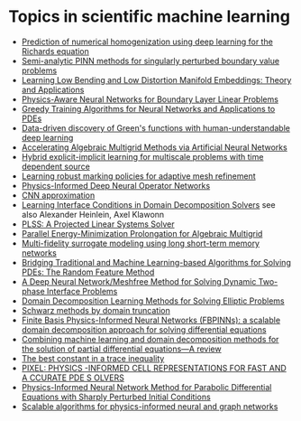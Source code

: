 # Topics in scientific machine learning
- [Prediction of numerical homogenization using deep learning for the Richards equation](https://arxiv.org/abs/2208.12161)
- [Semi-analytic PINN methods for singularly perturbed boundary value problems](https://arxiv.org/abs/2208.09145)
- [Learning Low Bending and Low Distortion Manifold Embeddings: Theory and Applications](https://arxiv.org/abs/2208.10193)
- [Physics-Aware Neural Networks for Boundary Layer Linear Problems](https://arxiv.org/abs/2208.12559)
- [Greedy Training Algorithms for Neural Networks and Applications to PDEs](https://arxiv.org/abs/2107.04466)
- [Data-driven discovery of Green's functions with human-understandable deep learning](https://arxiv.org/abs/2105.00266)
- [Accelerating Algebraic Multigrid Methods via Artificial Neural Networks](https://arxiv.org/abs/2111.01629)
- [Hybrid explicit-implicit learning for multiscale problems with time dependent source](https://arxiv.org/abs/2208.06790)
- [Learning robust marking policies for adaptive mesh refinement](https://arxiv.org/abs/2207.06339)
- [Physics-Informed Deep Neural Operator Networks](https://arxiv.org/abs/2207.05748)
- [CNN approximation](https://arxiv.org/pdf/2207.01546.pdf)
- [Learning Interface Conditions in Domain Decomposition Solvers](https://arxiv.org/pdf/2205.09833.pdf) see also Alexander Heinlein, Axel Klawonn
- [PLSS: A Projected Linear Systems Solver](https://arxiv.org/abs/2207.07615)
- [Parallel Energy-Minimization Prolongation for Algebraic Multigrid](https://arxiv.org/abs/2208.02995)
- [Multi-fidelity surrogate modeling using long short-term memory networks](https://arxiv.org/abs/2208.03115)
- [Bridging Traditional and Machine Learning-based Algorithms for Solving
  PDEs: The Random Feature Method](https://arxiv.org/abs/2207.13380)
- [A Deep Neural Network/Meshfree Method for Solving Dynamic Two-phase
  Interface Problems](https://arxiv.org/abs/2207.10725)
- [Domain Decomposition Learning Methods for Solving Elliptic Problems](https://arxiv.org/abs/2207.10358)
- [Schwarz methods by domain truncation](https://arxiv.org/abs/2207.09791)
- [Finite Basis Physics-Informed Neural Networks (FBPINNs): a scalable domain decomposition approach for solving differential equations](https://arxiv.org/abs/2107.07871)
- [Combining machine learning and domain decomposition methods for the solution of partial differential equations—A review](https://onlinelibrary.wiley.com/doi/10.1002/gamm.202100001)
- [The best constant in a trace inequality](https://www.sciencedirect.com/science/article/pii/0022247X9290263D)
- [PIXEL: PHYSICS -INFORMED CELL REPRESENTATIONS FOR FAST AND A CCURATE PDE S OLVERS](https://arxiv.org/abs/2207.12800)
- [Physics-Informed Neural Network Method for Parabolic Differential Equations with Sharply Perturbed Initial Conditions](https://arxiv.org/abs/2208.08635)
- [Scalable algorithms for physics-informed neural and graph networks](https://arxiv.org/abs/2205.08332)